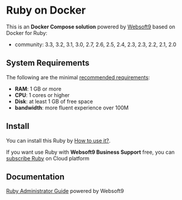 # Ruby on Docker  

This is an **Docker Compose solution** powered by [Websoft9](https://www.websoft9.com) based on Docker for Ruby:


 - community:  3.3, 3.2, 3.1, 3.0, 2.7, 2.6, 2.5, 2.4, 2.3, 2.3, 2.2, 2.1, 2.0


## System Requirements

The following are the minimal [recommended requirements](https://www.ruby-lang.org/):

* **RAM**: 1 GB or more
* **CPU**: 1 cores or higher
* **Disk**: at least 1 GB of free space
* **bandwidth**: more fluent experience over 100M  

## Install

You can install this Ruby by [How to use it?](https://github.com/Websoft9/docker-library#how-to-use-it).   

If you want use Ruby with **Websoft9 Business Support** free, you can [subscribe Ruby](https://www.websoft9.com/apps) on Cloud platform

## Documentation

[Ruby Administrator Guide](https://support.websoft9.com/docs/ruby) powered by Websoft9